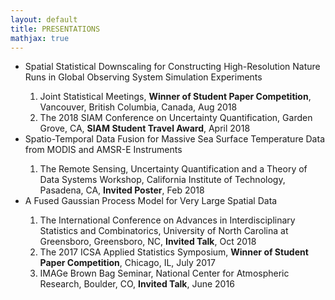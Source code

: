 ```yaml
---
layout: default
title: PRESENTATIONS
mathjax: true
---
```



<ul> 
  <li> Spatial Statistical Downscaling for Constructing High-Resolution Nature Runs in Global Observing System Simulation Experiments </li>
    <ol> 
      <li> Joint Statistical Meetings, <b>Winner of Student Paper Competition</b>, Vancouver, British Columbia, Canada, Aug 2018 </li>
      <li> The 2018 SIAM Conference on Uncertainty Quantification, Garden Grove, CA, <b>SIAM Student Travel Award</b>, April 2018 </li>
    </ol>
  <li> Spatio-Temporal Data Fusion for Massive Sea Surface Temperature Data from MODIS and AMSR-E Instruments </li>
    <ol> 
      <li> The Remote Sensing, Uncertainty Quantification and a Theory of Data Systems Workshop, California Institute of Technology, Pasadena, CA, <b>Invited Poster</b>, Feb 2018 </li>
    </ol>
  <li> A Fused Gaussian Process Model for Very Large Spatial Data </li>
    <ol>  
      <li> The International Conference on Advances in Interdisciplinary Statistics and Combinatorics, University of North Carolina at Greensboro, Greensboro, NC, <b>Invited Talk</b>, Oct 2018 </li>
      <li> The 2017 ICSA Applied Statistics Symposium, <b>Winner of Student Paper Competition</b>, Chicago, IL, July 2017 </li>
      <li> IMAGe Brown Bag Seminar, National Center for Atmospheric Research, Boulder, CO, <b> Invited Talk</b>, June 2016 </li>
    </ol>
</ul>
